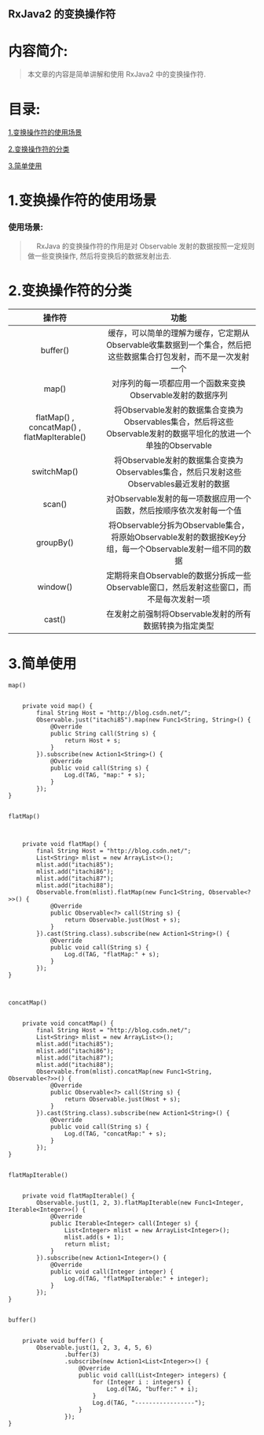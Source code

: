 RxJava2 的变换操作符
-------------

# 内容简介:
> 本文章的内容是简单讲解和使用 RxJava2 中的变换操作符.

# 目录:
[1.变换操作符的使用场景](#1)

[2.变换操作符的分类](#2)

[3.简单使用](#3)


# <span id = "1">**1.变换操作符的使用场景**</span>

### 使用场景:

> &ensp;&ensp; RxJava 的变换操作符的作用是对 Observable 发射的数据按照一定规则做一些变换操作, 然后将变换后的数据发射出去.


# <span id = "2">**2.变换操作符的分类**</span>

|操作符|功能|
|:------:|:------:|
|buffer()|缓存，可以简单的理解为缓存，它定期从Observable收集数据到一个集合，然后把这些数据集合打包发射，而不是一次发射一个|
|map()|对序列的每一项都应用一个函数来变换Observable发射的数据序列|
|flatMap() , concatMap() , flatMapIterable()|将Observable发射的数据集合变换为Observables集合，然后将这些Observable发射的数据平坦化的放进一个单独的Observable|
|switchMap()|将Observable发射的数据集合变换为Observables集合，然后只发射这些Observables最近发射的数据|
|scan()|对Observable发射的每一项数据应用一个函数，然后按顺序依次发射每一个值|
|groupBy()|将Observable分拆为Observable集合，将原始Observable发射的数据按Key分组，每一个Observable发射一组不同的数据|
|window()| 	定期将来自Observable的数据分拆成一些Observable窗口，然后发射这些窗口，而不是每次发射一项|
|cast()|在发射之前强制将Observable发射的所有数据转换为指定类型|


# <span id = "3">**3.简单使用**</span>


`map()`
```

    private void map() {
        final String Host = "http://blog.csdn.net/";
        Observable.just("itachi85").map(new Func1<String, String>() {
            @Override
            public String call(String s) {
                return Host + s;
            }
        }).subscribe(new Action1<String>() {
            @Override
            public void call(String s) {
                Log.d(TAG, "map:" + s);
            }
        });
}


```



`flatMap()`
```


    private void flatMap() {
        final String Host = "http://blog.csdn.net/";
        List<String> mlist = new ArrayList<>();
        mlist.add("itachi85");
        mlist.add("itachi86");
        mlist.add("itachi87");
        mlist.add("itachi88");
        Observable.from(mlist).flatMap(new Func1<String, Observable<?>>() {
            @Override
            public Observable<?> call(String s) {
                return Observable.just(Host + s);
            }
        }).cast(String.class).subscribe(new Action1<String>() {
            @Override
            public void call(String s) {
                Log.d(TAG, "flatMap:" + s);
            }
        });
}



```


`concatMap()`
```

    private void concatMap() {
        final String Host = "http://blog.csdn.net/";
        List<String> mlist = new ArrayList<>();
        mlist.add("itachi85");
        mlist.add("itachi86");
        mlist.add("itachi87");
        mlist.add("itachi88");
        Observable.from(mlist).concatMap(new Func1<String, Observable<?>>() {
            @Override
            public Observable<?> call(String s) {
                return Observable.just(Host + s);
            }
        }).cast(String.class).subscribe(new Action1<String>() {
            @Override
            public void call(String s) {
                Log.d(TAG, "concatMap:" + s);
            }
        });
}


```




`flatMapIterable()`
```

    private void flatMapIterable() {
        Observable.just(1, 2, 3).flatMapIterable(new Func1<Integer, Iterable<Integer>>() {
            @Override
            public Iterable<Integer> call(Integer s) {
                List<Integer> mlist = new ArrayList<Integer>();
                mlist.add(s + 1);
                return mlist;
            }
        }).subscribe(new Action1<Integer>() {
            @Override
            public void call(Integer integer) {
                Log.d(TAG, "flatMapIterable:" + integer);
            }
        });
}


```





`buffer()`
```

    private void buffer() {
        Observable.just(1, 2, 3, 4, 5, 6)
                .buffer(3)
                .subscribe(new Action1<List<Integer>>() {
                    @Override
                    public void call(List<Integer> integers) {
                        for (Integer i : integers) {
                            Log.d(TAG, "buffer:" + i);
                        }
                        Log.d(TAG, "-----------------");
                    }
                });
}


```

